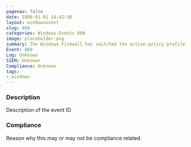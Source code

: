 ```yaml
---
pagenav: false
date: 1800-01-01 14:42:38
layout: windowsevent
slug: 860
categories: Windows-Events 800
image: placeholder.png
summary: The Windows Firewall has switched the active policy profile
Event: 860
Log: Unknown
SIEM: Unknown
Compliance: Unknown
tags:
- windows
---
```


### Description

Description of the event ID

### Compliance

Reason why this may or may not be compliance related.
